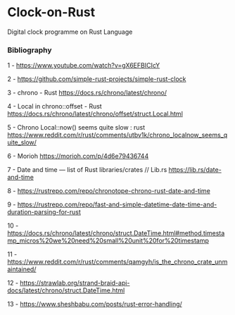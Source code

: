 # Clock-on-Rust
Digital clock programme on Rust Language


### Bibliography


1 - https://www.youtube.com/watch?v=gX6EFBICIcY

2 - https://github.com/simple-rust-projects/simple-rust-clock

3 - chrono - Rust
    https://docs.rs/chrono/latest/chrono/

4 - Local in chrono::offset - Rust
    https://docs.rs/chrono/latest/chrono/offset/struct.Local.html

5 - Chrono Local::now() seems quite slow : rust
    https://www.reddit.com/r/rust/comments/utbv1k/chrono_localnow_seems_quite_slow/

6 - Morioh
    https://morioh.com/p/4d6e79436744

7 - Date and time — list of Rust libraries/crates // Lib.rs
    https://lib.rs/date-and-time

8 - https://rustrepo.com/repo/chronotope-chrono-rust-date-and-time


9 - https://rustrepo.com/repo/fast-and-simple-datetime-date-time-and-duration-parsing-for-rust

10 - https://docs.rs/chrono/latest/chrono/struct.DateTime.html#method.timestamp_micros%20we%20need%20small%20unit%20for%20timestamp

11 - https://www.reddit.com/r/rust/comments/qamgyh/is_the_chrono_crate_unmaintained/

12 - https://strawlab.org/strand-braid-api-docs/latest/chrono/struct.DateTime.html

13 - https://www.sheshbabu.com/posts/rust-error-handling/
